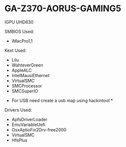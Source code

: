 #  GA-Z370-AORUS-GAMING5

IGPU UHD630

SMBIOS Used:
- iMacPro1,1

Kext Used:
- Lilu
- WahteverGreen
- AppleALC
- IntelMausiEthernet
- VirtualSMC
- SMCProcessor
- SMCSuperIO
* For USB need create a usb map using hackintool *

Drivers Used:
- ApfsDriverLoader
- EmuVariableUefi
- OsxAptioFix2Drv-free2000
- VirtualSMC
- HfsPlus
